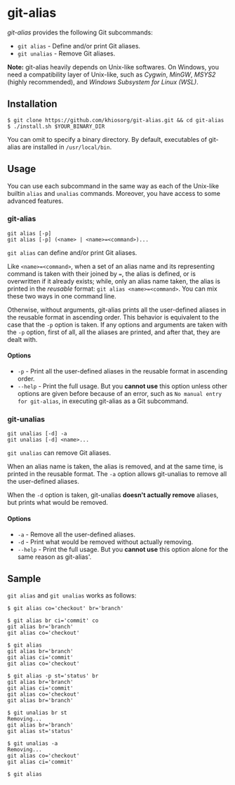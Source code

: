 # git-alias

_git-alias_ provides the following Git subcommands:

- `git alias` - Define and/or print Git aliases.
- `git unalias` - Remove Git aliases.

**Note:** git-alias heavily depends on Unix-like softwares.
On Windows, you need a compatibility layer of Unix-like,
such as _Cygwin_, _MinGW_, _MSYS2_ (highly recommended),
and _Windows Subsystem for Linux (WSL)_.

## Installation

```
$ git clone https://github.com/khiosorg/git-alias.git && cd git-alias
$ ./install.sh $YOUR_BINARY_DIR
```

You can omit to specify a binary directory.
By default, executables of git-alias are installed  in `/usr/local/bin`.

## Usage

You can use each subcommand in the same way as
each of the Unix-like builtin `alias` and `unalias` commands.
Moreover, you have access to some advanced features.

### git-alias

```
git alias [-p]
git alias [-p] (<name> | <name>=<command>)...
```

`git alias` can define and/or print Git aliases.

Like `<name>=<command>`, when a set of an alias name and its representing command
is taken with their joined by `=`,
the alias is defined, or is overwritten if it already exists;
while, only an alias name taken,
the alias is printed in the _reusable_ format: `git alias <name>=<command>`.
You can mix these two ways in one command line.

Otherwise, without arguments, git-alias prints all the user-defined aliases
in the reusable format in ascending order.
This behavior is equivalent to the case that the `-p` option is taken.
If any options and arguments are taken with the `-p` option,
first of all, all the aliases are printed, and after that, they are dealt with.

#### Options

- `-p` - Print all the user-defined aliases in the reusable format in ascending order.
- `--help` - Print the full usage.
  But you **cannot use** this option unless other options are given before
  because of an error, such as `No manual entry for git-alias`,
  in executing git-alias as a Git subcommand.

### git-unalias

```
git unalias [-d] -a
git unalias [-d] <name>...
```

`git unalias` can remove Git aliases.

When an alias name is taken, the alias is removed,
and at the same time, is printed in the reusable format.
The `-a` option allows git-unalias to remove all the user-defined aliases.

When the `-d` option is taken, git-unalias **doesn't actually remove** aliases,
but prints what would be removed.

#### Options

- `-a` - Remove all the user-defined aliases.
- `-d` - Print what would be removed without actually removing.
- `--help` - Print the full usage.
  But you **cannot use** this option alone for the same reason as git-alias'.

## Sample

`git alias` and `git unalias` works as follows:

```
$ git alias co='checkout' br='branch'

$ git alias br ci='commit' co
git alias br='branch'
git alias co='checkout'

$ git alias
git alias br='branch'
git alias ci='commit'
git alias co='checkout'

$ git alias -p st='status' br
git alias br='branch'
git alias ci='commit'
git alias co='checkout'
git alias br='branch'

$ git unalias br st
Removing...
git alias br='branch'
git alias st='status'

$ git unalias -a
Removing...
git alias co='checkout'
git alias ci='commit'

$ git alias

```
